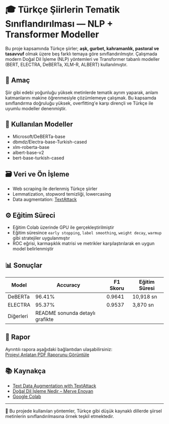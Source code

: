 
# 🎓 Türkçe Şiirlerin Tematik Sınıflandırılması — NLP + Transformer Modeller

Bu proje kapsamında Türkçe şiirler; **aşk, gurbet, kahramanlık, pastoral ve tasavvuf** olmak üzere beş farklı temaya göre sınıflandırılmıştır. Çalışmada modern Doğal Dil İşleme (NLP) yöntemleri ve Transformer tabanlı modeller (BERT, ELECTRA, DeBERTa, XLM-R, ALBERT) kullanılmıştır.

## 🧠 Amaç
Şiir gibi edebi yoğunluğu yüksek metinlerde tematik ayrım yaparak, anlam katmanlarını makine öğrenmesiyle çözümlemeye çalışmak. Bu kapsamda sınıflandırma doğruluğu yüksek, overfitting'e karşı dirençli ve Türkçe ile uyumlu modeller denenmiştir.

## 🧪 Kullanılan Modeller
- Microsoft/DeBERTa-base
- dbmdz/Electra-base-Turkish-cased
- xlm-roberta-base
- albert-base-v2
- bert-base-turkish-cased

## 🗃️ Veri ve Ön İşleme
- Web scraping ile derlenmiş Türkçe şiirler
- Lemmatization, stopword temizliği, lowercasing
- Data augmentation: [TextAttack](https://www.analyticsvidhya.com/blog/2022/02/text-data-augmentation-in-natural-language-processing-with-texattack/)

## ⚙️ Eğitim Süreci
- Eğitim Colab üzerinde GPU ile gerçekleştirilmiştir
- Eğitim süresince `early stopping`, `label smoothing`, `weight decay`, `warmup` gibi stratejiler uygulanmıştır
- ROC eğrisi, karmaşıklık matrisi ve metrikler karşılaştırılarak en uygun model belirlenmiştir

## 📊 Sonuçlar
| Model        | Accuracy | F1 Skoru | Eğitim Süresi |
|--------------|----------|----------|----------------|
| DeBERTa      | 96.41%   | 0.9641   | 10,918 sn      |
| ELECTRA      | 95.37%   | 0.9537   | 3,870 sn       |
| Diğerleri    | README sonunda detaylı grafikte | | 

## 📎 Rapor
Ayrıntılı rapora aşağıdaki bağlantıdan ulaşabilirsiniz:  
[Projeyi Anlatan PDF Raporunu Görüntüle](./Tuğçe_Gül_221307036%20(1).pdf)


## 📚 Kaynakça
- [Text Data Augmentation with TextAttack](https://www.analyticsvidhya.com/blog/2022/02/text-data-augmentation-in-natural-language-processing-with-texattack/)
- [Doğal Dil İşleme Nedir – Merve Enoyan](https://merveenoyan.medium.com/do%C4%9Fal-dil-i%CC%87%C5%9Fleme-natural-language-processing-2d7c72daf245)
- [Google Colab](https://colab.research.google.com)

---

📌 Bu projede kullanılan yöntemler, Türkçe gibi düşük kaynaklı dillerde şiirsel metinlerin sınıflandırılmasına örnek teşkil etmektedir.

